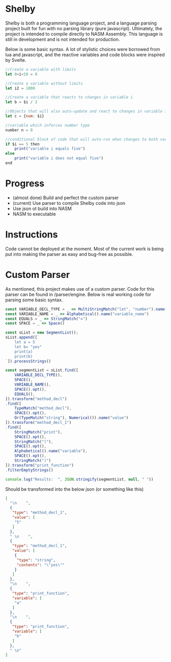 # Shelby 

Shelby is both a programming language project, and a language parsing project built for fun with no parsing library (pure javascript). Ultimately, the project is intended to compile directly to NASM Assembly. This language is still in development and is not intended for production.

Below is some basic syntax. A lot of stylistic choices were borrowed from lua and javascript, and the reactive variables and code blocks were inspired by Svelte. 

```js 
//Create a variable with limits 
let 0<i<10 = 0

//Create a variable without limits
let i2 = 1000

//Create a variable that reacts to changes in variable i
let b = $i / 2

//Objects that will also auto-update and react to changes in variable i
let c = {num: $i}

//variable which inforces number type 
number n = 8

//conditional block of code that will auto-run when changes to both variable i and variable b occur 
if $i == 5 then 
    print("variable i equals five")
else
    print("variable i does not equal five")
end 

```

# Progress

* (almost done) Build and perfect the custom parser
* (current) Use parser to compile Shelby code into json
* Use json ot build into NASM
* NASM to executable

# Instructions 

Code cannot be deployed at the moment. Most of the current work is being put into making the parser as easy and bug-free as possible.

# Custom Parser 

As mentioned, this project makes use of a custom parser. Code for this parser can be found in /parser/engine. Below is real working code for parsing some basic syntax. 

```js
const VARIABLE_DECL_TYPE = _ => MultiStringMatch("let", "number").name("var_decl_type")
const VARIABLE_NAME = _ => Alphabetical().name("variable_name")
const EQUALS = _ => StringMatch("=")
const SPACE = _ => Space() 

const sList = new SegmentList(); 
sList.append([`
    let a = 5 
    let b= "yes"
    print(a)
    print(b) 
`]).processStrings()

const segmentList = sList.find([
    VARIABLE_DECL_TYPE(),
    SPACE(), 
    VARIABLE_NAME(),
    SPACE().opt(),
    EQUALS(),
]).transform("method_decl")
.find([
    TypeMatch("method_decl"),
    SPACE().opt(),
    Or(TypeMatch("string"), Numerical()).name("value")
]).transform("method_decl_1")
.find([
    StringMatch("print"),
    SPACE().opt(),
    StringMatch("("),
    SPACE().opt(),
    Alphabetical().name("variable"),
    SPACE().opt(),
    StringMatch(")")
]).transform("print_function")
.filterEmptyStrings()

console.log("Results:  ", JSON.stringify(segmentList, null, " "))
```

Should be transformed into the below json (or something like this)

```json
[
  "\n    ",
  {
   "type": "method_decl_1",
   "value": [
    "5"
   ]
  },
  " \n    ",
  {
   "type": "method_decl_1",
   "value": [
    {
     "type": "string",
     "contents": "\"yes\""
    }
   ]
  },
  "\n    ",
  {
   "type": "print_function",
   "variable": [
    "a"
   ]
  },
  "\n    ",
  {
   "type": "print_function",
   "variable": [
    "b"
   ]
  },
  " \n"
]
```
